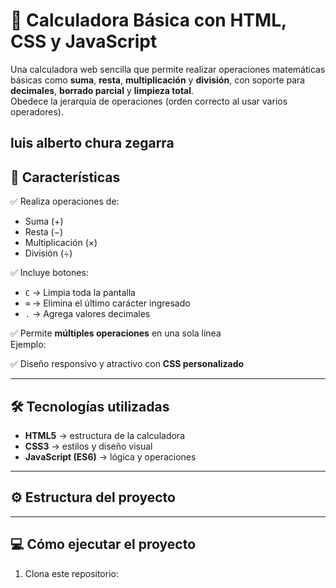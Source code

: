 # 🧮 Calculadora Básica con HTML, CSS y JavaScript

Una calculadora web sencilla que permite realizar operaciones matemáticas básicas como **suma**, **resta**, **multiplicación** y **división**, con soporte para **decimales**, **borrado parcial** y **limpieza total**.  
Obedece la jerarquía de operaciones (orden correcto al usar varios operadores).
 ## **luis alberto chura zegarra**

## 🚀 **Características**

✅ Realiza operaciones de:
- Suma (+)
- Resta (−)
- Multiplicación (×)
- División (÷)

✅ Incluye botones:
- `C` → Limpia toda la pantalla  
- `⌫` → Elimina el último carácter ingresado  
- `.` → Agrega valores decimales

✅ Permite **múltiples operaciones** en una sola línea  
Ejemplo:  



✅ Diseño responsivo y atractivo con **CSS personalizado**

---

## 🛠️ **Tecnologías utilizadas**

- **HTML5** → estructura de la calculadora  
- **CSS3** → estilos y diseño visual  
- **JavaScript (ES6)** → lógica y operaciones

---

## ⚙️ **Estructura del proyecto**


---

## 💻 **Cómo ejecutar el proyecto**

1. Clona este repositorio:
   ```bash

    